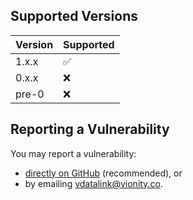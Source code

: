 ## Supported Versions

| Version | Supported          |
| ------- | ------------------ |
| 1.x.x   | :white_check_mark: |
| 0.x.x   | :x:                |
| pre-0   | :x:                |

## Reporting a Vulnerability

You may report a vulnerability:

- [directly on GitHub](https://github.com/knokbak/vDATALINK/security/advisories/new) (recommended), or
- by emailing vdatalink@vionity.co.
